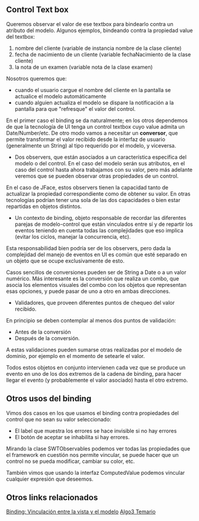 Control Text box
----------------

Queremos observar el valor de ese textbox para bindearlo contra un atributo del modelo. Algunos ejemplos, bindeando contra la propiedad value del textbox:

1.  nombre del cliente (variable de instancia nombre de la clase cliente)
2.  fecha de nacimiento de un cliente (variable fechaNacimiento de la clase cliente)
3.  la nota de un examen (variable nota de la clase examen)

Nosotros queremos que:

-   cuando el usuario cargue el nombre del cliente en la pantalla se actualice el modelo automáticamente
-   cuando alguien actualiza el modelo se dispare la notificación a la pantalla para que "refresque" el valor del control.

En el primer caso el binding se da naturalmente; en los otros dependemos de que la tecnología de UI tenga un control textbox cuyo value admita un Date/Number/etc. De otro modo vamos a necesitar un **conversor**, que permite transformar el valor recibido desde la interfaz de usuario (generalmente un String) al tipo requerido por el modelo, y viceversa.

-   Dos observers, que están asociados a un característica específica del modelo o del control. En el caso del modelo serán sus atributos, en el caso del control hasta ahora trabajamos con su valor, pero más adelante veremos que se pueden observar otras propiedades de un control.

En el caso de JFace, estos observers tienen la capacidad tanto de actualizar la propiedad correspondiente como de obtener su valor. En otras tecnologías podrían tener una sola de las dos capacidades o bien estar repartidas en objetos distintos.

-   Un contexto de binding, objeto responsable de recordar las diferentes parejas de modelo-control que están vinculados entre sí y de repartir los eventos teniendo en cuenta todas las complejidades que eso implica (evitar los ciclos, manejar la concurrencia, etc).

Esta responsabilidad bien podría ser de los observers, pero dada la complejidad del manejo de eventos en UI es común que esté separado en un objeto que se ocupe exclusivamente de esto.

Casos sencillos de conversiones pueden ser de String a Date o a un valor numérico. Más interesante es la conversión que realiza un combo, que asocia los elementos visuales del combo con los objetos que representan esas opciones, y puede pasar de uno a otro en ambas direcciones.

-   Validadores, que proveen diferentes puntos de chequeo del valor recibido.

En principio se deben contemplar al menos dos puntos de validación:

-   Antes de la conversión
-   Después de la conversión.

A estas validaciones pueden sumarse otras realizadas por el modelo de dominio, por ejemplo en el momento de setearle el valor.

Todos estos objetos en conjunto intervienen cada vez que se produce un evento en uno de los dos extremos de la cadena de binding, para hacer llegar el evento (y probablemente el valor asociado) hasta el otro extremo.

Otros usos del binding
----------------------

Vimos dos casos en los que usamos el binding contra propiedades del control que no sean su valor seleccionado:

-   El label que muestra los errores se hace invisible si no hay errores
-   El botón de aceptar se inhabilita si hay errores.

Mirando la clase SWTObservables podemos ver todas las propiedades que el framework en cuestión nos permite vincular, se puede hacer que un control no se pueda modificar, cambiar su color, etc.

También vimos que usando la interfaz ComputedValue podemos vincular cualquier expresión que deseemos.

Otros links relacionados
------------------------

[Binding: Vinculación entre la vista y el modelo](binding--vinculacion-entre-la-vista-y-el-modelo.md) [Algo3 Temario](algo3-temario.md)
